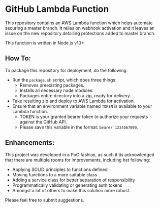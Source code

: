 # GitHub Lambda Function

This repository contains an AWS Lambda function which helps automate securing a master branch.
It relies on webhook activation and it leaves an issue on the new repository detailing protections added to master branch.

This function is written in Node.js v10+

## How To:
To package this repository for deployment, do the following:
* Run the `package.sh` script, which does three things:
  * Removes preexisting packages.
  * Installs all necessary node modules.
  * Packages entire directory into a zip, ready for delivery.
* Take resulting zip and deploy to AWS Lambda for activation.
* Ensure that an environment variable named `TOKEN` is available to your Lambda function.
  * TOKEN is your granted bearer token to authorize your requests against the GitHub API.
  * Please save this variable in the format: `bearer 1234567890`.

## Enhancements:
This project was developed in a PoC fashion, as such it tis acknowledged that there are multiple rooms for improvements, including het following:
* Applying SOLID principles to functions defined
* Moving functions to a more suitable class
* Adding a service class for better separation of responsibility
* Programmatically validating or generating auth tokens
* Amongst a lot of others to make this solution more robust.

Please feel free to submit suggestions.
